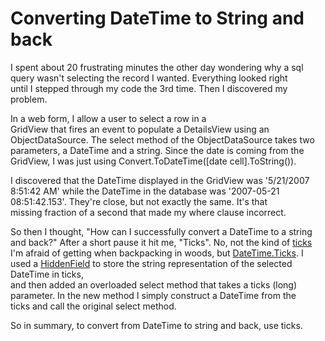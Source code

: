 # Converting DateTime to String and back


I spent about 20 frustrating minutes the other day wondering why a sql  
 query wasn't selecting the record I wanted. Everything looked right  
 until I stepped through my code the 3rd time. Then I discovered my  
 problem.

In a web form, I allow a user to select a row in a  
 GridView that fires an event to populate a DetailsView using an  
 ObjectDataSource. The select method of the ObjectDataSource takes two 
 parameters, a DateTime and a string. Since the date is coming from the 
 GridView, I was just using Convert.ToDateTime([date cell].ToString()).

I   discovered that the DateTime displayed in the GridView was '5/21/2007 8:51:42 AM' while the DateTime in the database was '2007-05-21 08:51:42.153'. They're close, but not exactly the same. It's that  
 missing fraction of a second that made my where clause incorrect.

So   then I thought, "How can I successfully convert a DateTime to a string   and back?" After a short pause it hit me, "Ticks". No, not the kind of [ticks](http://en.wikipedia.org/wiki/Tick) I'm afraid of getting when backpacking in woods, but [DateTime.Ticks](http://msdn2.microsoft.com/en-us/library/system.datetime.ticks.aspx). I used a [HiddenField](http://msdn2.microsoft.com/en-us/library/system.web.ui.webcontrols.hiddenfield%28vs.80%29.aspx)
to store the string representation of the selected DateTime in ticks,  
 and then added an overloaded select method that takes a ticks (long)  
 parameter. In the new method I simply construct a DateTime from the  
 ticks and call the original select method.

So in summary, to convert from DateTime to string and back, use ticks.


